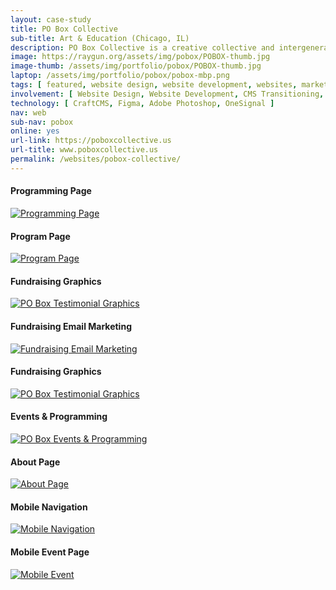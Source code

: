 ```yaml
---
layout: case-study
title: PO Box Collective
sub-title: Art & Education (Chicago, IL)
description: PO Box Collective is a creative collective and intergenerational social practice center in the Rogers Park neighborhood of Chicago (located inside a former US Post Office). I transitioned them off WordPress and onto CraftCMS with a new design that prominently features their community programming and events.
image: https://raygun.org/assets/img/pobox/POBOX-thumb.jpg
image-thumb: /assets/img/portfolio/pobox/POBOX-thumb.jpg
laptop: /assets/img/portfolio/pobox/pobox-mbp.png
tags: [ featured, website design, website development, websites, marketing ]
involvement: [ Website Design, Website Development, CMS Transitioning, E-mail Marketing, Content Strategy ]
technology: [ CraftCMS, Figma, Adobe Photoshop, OneSignal ]
nav: web
sub-nav: pobox
online: yes
url-link: https://poboxcollective.us
url-title: www.poboxcollective.us
permalink: /websites/pobox-collective/
---
```

<div class="container-fluid pobox bg-white">
<div class="container">
  <div class="row py-5" id="trigger-6">
    <div class="col-lg-6 col-md-12" data-aos="fade-up" data-aos-once="true" data-aos-anchor="#trigger-6" data-aos-duration="400">
      <h4 class="pobox">Programming Page</h4>
      <a href="/assets/img/portfolio/pobox/POBOX-programming.jpg" class="glightboxGallery"><img src="/assets/img/portfolio/pobox/POBOX-programming.jpg" alt="Programming Page" class="img-fluid cursor-zoom"></a> 
    </div>
    <div class="col-lg-6 col-md-12" data-aos="fade-up" data-aos-once="true" data-aos-anchor="#trigger-6" data-aos-duration="800">
      <h4 class="pobox">Program Page</h4>
      <a href="/assets/img/portfolio/pobox/POBOX-program.jpg" class="glightboxGallery"><img src="/assets/img/portfolio/pobox/POBOX-program.jpg" alt="Program Page" class="img-fluid cursor-zoom mb-5"></a> 
    </div>
  </div>
</div>
<div class="container-fluid">
  <div class="row py-5" id="trigger-4">
        <div class="col-lg-4 mt-5" data-aos="fade-up" data-aos-once="true" data-aos-anchor="#trigger-4" data-aos-duration="400">
            <h4 class="pobox">Fundraising Graphics</h4>
            <a href="/assets/img/portfolio/pobox/POBOX-testimonials-2.jpg" class="glightboxGallery"><img src="/assets/img/portfolio/pobox/POBOX-testimonials-2.jpg" alt="PO Box Testimonial Graphics" class="img-fluid cursor-zoom"></a> 
        </div>
        <div class="col-lg-4 mt-5" data-aos="fade-up" data-aos-once="true" data-aos-anchor="#trigger-4" data-aos-duration="800">
            <h4 class="pobox">Fundraising Email Marketing</h4>
            <a href="/assets/img/portfolio/pobox/POBOX-mailer.jpg" class="glightboxGallery"><img src="/assets/img/portfolio/pobox/POBOX-mailer.jpg" alt="Fundraising Email Marketing" class="img-fluid cursor-zoom"></a>
        </div>
        <div class="col-lg-4 mt-5" data-aos="fade-up" data-aos-once="true" data-aos-anchor="#trigger-4" data-aos-duration="1200">
            <h4 class="pobox">Fundraising Graphics</h4>
            <a href="/assets/img/portfolio/pobox/POBOX-testimonials-1.jpg" class="glightboxGallery"><img src="/assets/img/portfolio/pobox/POBOX-testimonials-1.jpg" alt="PO Box Testimonial Graphics" class="img-fluid cursor-zoom"></a> 
        </div>
    </div>
  </div>
  <div class="container">
    <div class="row align-items-top py-5 text-center" data-aos="fade-in">
      <div class="col-lg-8">
        <h4 class="pobox text-center">Events & Programming</h4>
        <a href="/assets/img/portfolio/pobox/POBOX-events-programming.jpg" class="glightboxGallery"><img src="/assets/img/portfolio/pobox/POBOX-events-programming.jpg" class="img-fluid cursor-zoom" alt="PO Box Events & Programming"></a>
      </div>  
      <div class="col-lg-4">
        <h4 class="pobox text-center">About Page</h4>
        <a href="/assets/img/portfolio/pobox/POBOX-about.jpg" class="glightboxGallery"><img src="/assets/img/portfolio/pobox/POBOX-about.jpg" alt="About Page" class="img-fluid cursor-zoom mb-5"></a> 
      </div>
    </div>
    <div class="row py-5" id="trigger-7">
      <div class="col-lg-6 col-md-12" data-aos="fade-in" data-aos-once="true" data-aos-anchor="#trigger-7" data-aos-delay="400">
        <h4 class="pobox text-center">Mobile Navigation</h4>
        <a href="/assets/img/portfolio/pobox/POBOX-mobile-nav.jpg" class="glightboxGallery"><img src="/assets/img/portfolio/pobox/POBOX-mobile-nav.jpg" alt="Mobile Navigation" class="img-fluid cursor-zoom mb-5"></a> 
      </div>
      <div class="col-lg-6 col-md-12 text-center" data-aos="fade-in" data-aos-once="true" data-aos-anchor="#trigger-7" data-aos-delay="800">
        <h4 class="pobox">Mobile Event Page</h4>
        <a href="/assets/img/portfolio/pobox/POBOX-mobile-event.jpg" class="glightboxGallery"><img src="/assets/img/portfolio/pobox/POBOX-mobile-event.jpg" alt="Mobile Event" class="img-fluid cursor-zoom"></a> 
      </div>
    </div>
  </div>
</div>